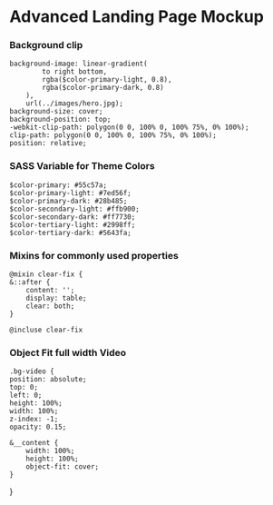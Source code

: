 # Advanced Landing Page Mockup

### Background clip

    background-image: linear-gradient(
            to right bottom,
            rgba($color-primary-light, 0.8),
            rgba($color-primary-dark, 0.8)
        ),
        url(../images/hero.jpg);
    background-size: cover;
    background-position: top;
    -webkit-clip-path: polygon(0 0, 100% 0, 100% 75%, 0% 100%);
    clip-path: polygon(0 0, 100% 0, 100% 75%, 0% 100%);
    position: relative;

### SASS Variable for Theme Colors

    $color-primary: #55c57a;
    $color-primary-light: #7ed56f;
    $color-primary-dark: #28b485;
    $color-secondary-light: #ffb900;
    $color-secondary-dark: #ff7730;
    $color-tertiary-light: #2998ff;
    $color-tertiary-dark: #5643fa;

### Mixins for commonly used properties

    @mixin clear-fix {
    &::after {
        content: '';
        display: table;
        clear: both;
    }

    @incluse clear-fix

### Object Fit full width Video

    .bg-video {
    position: absolute;
    top: 0;
    left: 0;
    height: 100%;
    width: 100%;
    z-index: -1;
    opacity: 0.15;

    &__content {
        width: 100%;
        height: 100%;
        object-fit: cover;
    }

}

###
